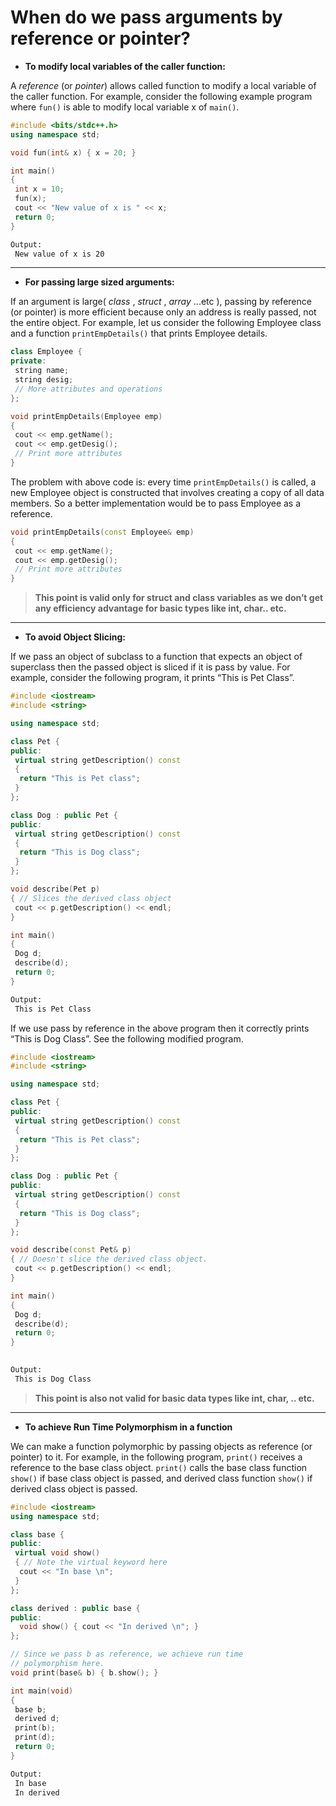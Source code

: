 # When do we pass arguments by reference or pointer?

- __To modify local variables of the caller function:__

A _reference_ (or _pointer_) allows called function to modify a local variable of the caller function. For example, consider the following example program where `fun()` is able to modify local variable x of `main()`.

```cpp
#include <bits/stdc++.h>
using namespace std;

void fun(int& x) { x = 20; }

int main()
{
 int x = 10;
 fun(x);
 cout << "New value of x is " << x;
 return 0;
}

```

```bash
Output: 
 New value of x is 20
```

---

- __For passing large sized arguments:__

If an argument is large( _class_ , _struct_ , _array_ ...etc ), passing by reference (or pointer) is more efficient because only an address is really passed, not the entire object. For example, let us consider the following Employee class and a function `printEmpDetails()` that prints Employee details.

```cpp
class Employee {
private:
 string name;
 string desig; 
 // More attributes and operations
};

void printEmpDetails(Employee emp)
{
 cout << emp.getName();
 cout << emp.getDesig(); 
 // Print more attributes
}

```

The problem with above code is: every time `printEmpDetails()` is called, a new Employee object is constructed that involves creating a copy of all data members. So a better implementation would be to pass Employee as a reference.

```cpp
void printEmpDetails(const Employee& emp)
{
 cout << emp.getName();
 cout << emp.getDesig(); 
 // Print more attributes
}

```

> __This point is valid only for struct and class variables as we don’t get any efficiency advantage for basic types like int, char.. etc.__

---

- __To avoid Object Slicing:__

If we pass an object of subclass to a function that expects an object of superclass then the passed object is sliced if it is pass by value. For example, consider the following program, it prints “This is Pet Class”.

```cpp
#include <iostream>
#include <string>

using namespace std;

class Pet {
public:
 virtual string getDescription() const
 {
  return "This is Pet class";
 }
};

class Dog : public Pet {
public:
 virtual string getDescription() const
 {
  return "This is Dog class";
 }
};

void describe(Pet p)
{ // Slices the derived class object
 cout << p.getDescription() << endl;
}

int main()
{
 Dog d;
 describe(d);
 return 0;
}

```

```bash
Output: 
 This is Pet Class
```

If we use pass by reference in the above program then it correctly prints “This is Dog Class”. See the following modified program.

```cpp
#include <iostream>
#include <string>

using namespace std;

class Pet {
public:
 virtual string getDescription() const
 {
  return "This is Pet class";
 }
};

class Dog : public Pet {
public:
 virtual string getDescription() const
 {
  return "This is Dog class";
 }
};

void describe(const Pet& p)
{ // Doesn't slice the derived class object.
 cout << p.getDescription() << endl;
}

int main()
{
 Dog d;
 describe(d);
 return 0;
}
 
```

```bash
Output: 
 This is Dog Class
```

> __This point is also not valid for basic data types like int, char, .. etc.__

---

- __To achieve Run Time Polymorphism in a function__

We can make a function polymorphic by passing objects as reference (or pointer) to it. For example, in the following program, `print()` receives a reference to the base class object. `print()` calls the base class function `show()` if base class object is passed, and derived class function `show()` if derived class object is passed.

```cpp
#include <iostream>
using namespace std;

class base {
public:
 virtual void show()
 { // Note the virtual keyword here
  cout << "In base \n";
 }
};

class derived : public base {
public:
  void show() { cout << "In derived \n"; }
};

// Since we pass b as reference, we achieve run time
// polymorphism here.
void print(base& b) { b.show(); }

int main(void)
{
 base b;
 derived d;
 print(b);
 print(d);
 return 0;
}

```

```bash
Output: 
 In base 
 In derived 
```
